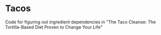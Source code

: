 # Tacos

Code for figuring out ingredient dependencies in "The Taco Cleanse: The Tortilla-Based Diet Proven to Change Your Life"
